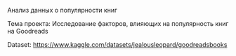 Анализ данных о популярности книг

Тема проекта: Исследование факторов, влияющих на популярность книг на Goodreads

Dataset: https://www.kaggle.com/datasets/jealousleopard/goodreadsbooks
